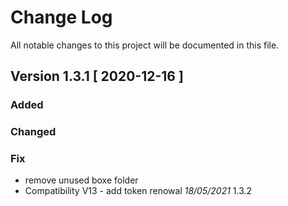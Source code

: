 # Change Log
All notable changes to this project will be documented in this file.

## Version 1.3.1 [ 2020-12-16 ]

### Added

### Changed

### Fix
- remove unused boxe folder  
- Compatibility V13 - add token renowal *18/05/2021* 1.3.2
